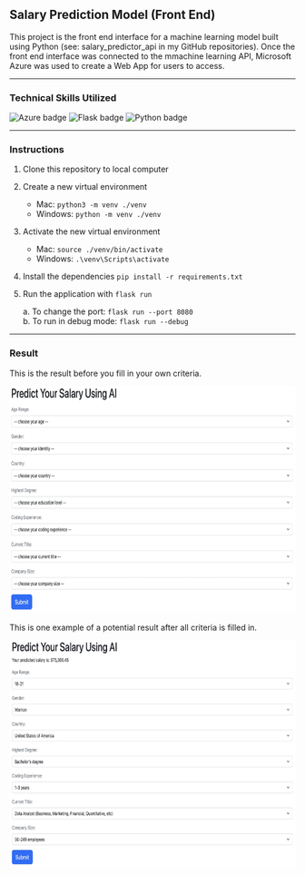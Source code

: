 ## Salary Prediction Model (Front End)

This project is the front end interface for a machine learning model built using Python (see: salary_predictor_api in my GitHub repositories). Once the front end interface was connected to the mmachine learning API, Microsoft Azure was used to create a Web App for users to access.

---

### Technical Skills Utilized

![Azure badge](https://img.shields.io/badge/Microsoft_Azure-0089D6?style=for-the-badge&logo=microsoft-azure&logoColor=white) ![Flask badge](https://img.shields.io/static/v1?message=Flask&logo=Flask&labelColor=000000&color=000000&logoColor=white&label=%20&style=for-the-badge) ![Python badge](https://img.shields.io/static/v1?message=python&logo=python&labelColor=3776AB&color=3776AB&logoColor=white&label=%20&style=for-the-badge) 

---

### Instructions

1. Clone this repository to local computer

2. Create a new virtual environment

   - Mac: `python3 -m venv ./venv`
   - Windows: `python -m venv ./venv`

3. Activate the new virtual environment

   - Mac: `source ./venv/bin/activate`
   - Windows: `.\venv\Scripts\activate`

4. Install the dependencies `pip install -r requirements.txt`

5. Run the application with `flask run`

   a. To change the port: `flask run --port 8080`  
   b. To run in debug mode: `flask run --debug`

---

### Result

This is the result before you fill in your own criteria.

<img src="images/ResultBefore.jpg" height="400" alt="This is the result before you fill in your own criteria.">

This is one example of a potential result after all criteria is filled in.

<img src="images/ResultAfter.jpg" height="400" alt="This is one example of a potential result after all criteria is filled in.">